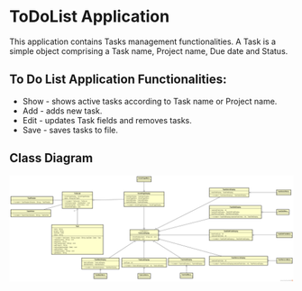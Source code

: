 # ToDoList Application

This application contains Tasks management functionalities.
A Task is a simple object comprising a Task name, Project name, Due date and Status.

## To Do List Application Functionalities:

* Show - shows active tasks according to Task name or Project name.
* Add - adds new task.
* Edit - updates Task fields and removes tasks.
* Save - saves tasks to file.

## Class Diagram

![To-Do List Class Diagram](https://github.com/djadifuntorum/ToDoList/blob/master/Documents/ToDoList_ClassDiagram.png "To-Do List Class Diagram")
